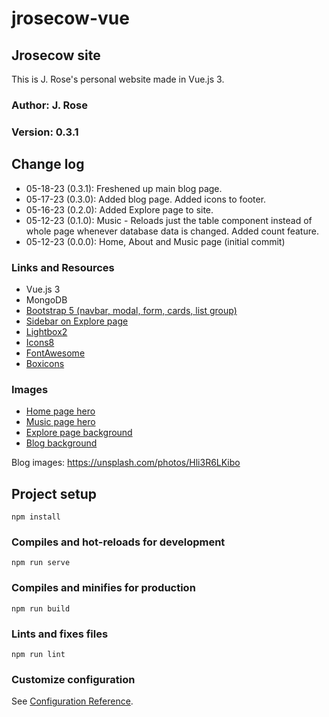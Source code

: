 # jrosecow-vue

## Jrosecow site

This is J. Rose's personal website made in Vue.js 3.

### Author: J. Rose

### Version: 0.3.1

## Change log

- 05-18-23 (0.3.1): Freshened up main blog page.
- 05-17-23 (0.3.0): Added blog page. Added icons to footer.
- 05-16-23 (0.2.0): Added Explore page to site.
- 05-12-23 (0.1.0): Music - Reloads just the table component instead of whole page whenever
database data is changed. Added count feature.
- 05-12-23 (0.0.0): Home, About and Music page (initial commit)

### Links and Resources

- Vue.js 3
- MongoDB
- [Bootstrap 5 (navbar, modal, form, cards, list group)](https://getbootstrap.com/)
- [Sidebar on Explore page](https://bbbootstrap.com/snippets/bootstrap-5-sidebar-menu-toggle-button-34132202#)
- [Lightbox2](https://lokeshdhakar.com/projects/lightbox2/)
- [Icons8](https://icons8.com)
- [FontAwesome](https://fontawesome.com/)
- [Boxicons](https://boxicons.com/)
<!-- - [Bootstrap navbar](https://getbootstrap.com/docs/5.2/components/navbar/) -->
<!-- * [scrollToTop code](https://stackoverflow.com/questions/50449123/vue-js-scroll-to-top-of-page-for-same-route)
* [calculateAge code](https://smokeyfro.com/tutorials/calculate-your-age-with-vue) -->
<!-- * [Lax.js code from alexfox.dev](https://alexfox.dev/laxxx/) -->

### Images

- [Home page hero](https://unsplash.com/photos/OOE4xAnBhKo)
- [Music page hero](https://unsplash.com/photos/YrtFlrLo2DQ)
- [Explore page background](https://unsplash.com/photos/wuc-KEIBrdE)
- [Blog background](https://unsplash.com/photos/kcKiBcDTJt4)

Blog images:
<https://unsplash.com/photos/Hli3R6LKibo>


## Project setup

```
npm install
```

### Compiles and hot-reloads for development

```
npm run serve
```

### Compiles and minifies for production

```
npm run build
```

### Lints and fixes files

```
npm run lint
```

### Customize configuration

See [Configuration Reference](https://cli.vuejs.org/config/).
